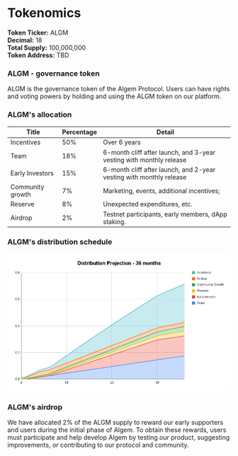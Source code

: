 # Tokenomics

**Token Ticker:** ALGM \
**Decimal:** 18 \
**Total Supply:** 100,000,000 \
**Token Address:** TBD

### ALGM - governance token

ALGM is the governance token of the Algem Protocol. Users can have rights and voting powers by holding and using the ALGM token on our platform.

### **ALGM's allocation**

| Title            | Percentage | Detail                                                              |
| ---------------- | ---------- | ------------------------------------------------------------------- |
| Incentives       | 50%        | Over 6 years                                                        |
| Team             | 18%        | 6-month cliff after launch, and 3-year vesting with monthly release |
| Early Investors  | 15%        | 6-month cliff after launch, and 2-year vesting with monthly release |
| Community growth | 7%         | Marketing, events, additional incentives;                           |
| Reserve          | 8%         | Unexpected expenditures, etc.                                       |
| Airdrop          | 2%         | Testnet participants, early members, dApp staking.                  |

### **ALGM's distribution schedule**

![](<../../../Thai2/.gitbook/assets/Distribution (1).PNG>)

### **ALGM's airdrop**

We have allocated 2% of the ALGM supply to reward our early supporters and users during the initial phase of Algem. To obtain these rewards, users must participate and help develop Algem by testing our product, suggesting improvements, or contributing to our protocol and community.
